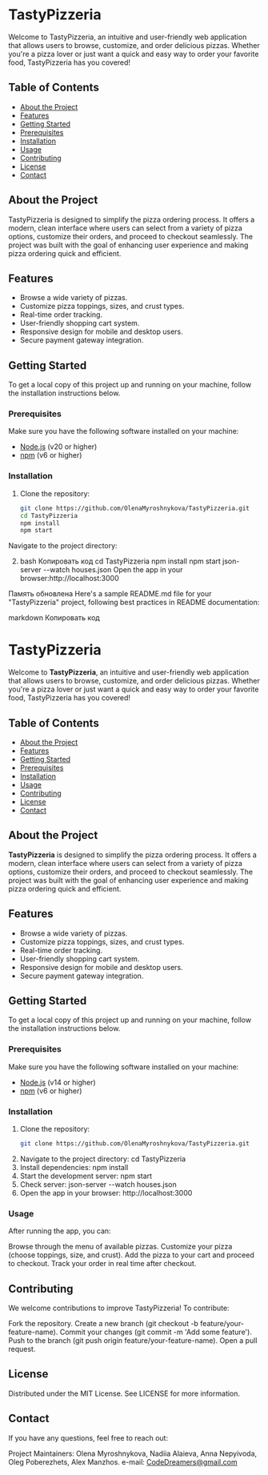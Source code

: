# TastyPizzeria

Welcome to TastyPizzeria, an intuitive and user-friendly web application that allows users to browse, customize, and order delicious pizzas. Whether you're a pizza lover or just want a quick and easy way to order your favorite food, TastyPizzeria has you covered!

## Table of Contents

- [About the Project](#about-the-project)
- [Features](#features)
- [Getting Started](#getting-started)
- [Prerequisites](#prerequisites)
- [Installation](#installation)
- [Usage](#usage)
- [Contributing](#contributing)
- [License](#license)
- [Contact](#contact)

## About the Project

TastyPizzeria is designed to simplify the pizza ordering process. It offers a modern, clean interface where users can select from a variety of pizza options, customize their orders, and proceed to checkout seamlessly. The project was built with the goal of enhancing user experience and making pizza ordering quick and efficient.

## Features

- Browse a wide variety of pizzas.
- Customize pizza toppings, sizes, and crust types.
- Real-time order tracking.
- User-friendly shopping cart system.
- Responsive design for mobile and desktop users.
- Secure payment gateway integration.

## Getting Started

To get a local copy of this project up and running on your machine, follow the installation instructions below.

### Prerequisites

Make sure you have the following software installed on your machine:

- [Node.js](https://nodejs.org/en/download/) (v20 or higher)
- [npm](https://www.npmjs.com/get-npm) (v6 or higher)

### Installation

1. Clone the repository:
   ```bash
   git clone https://github.com/OlenaMyroshnykova/TastyPizzeria.git
   cd TastyPizzeria
   npm install
   npm start

Navigate to the project directory:

2. bash
Копировать код
cd TastyPizzeria
npm install
npm start
json-server --watch houses.json
Open the app in your browser:http://localhost:3000

Память обновлена
Here's a sample README.md file for your "TastyPizzeria" project, following best practices in README documentation:

markdown
Копировать код
# TastyPizzeria

Welcome to **TastyPizzeria**, an intuitive and user-friendly web application that allows users to browse, customize, and order delicious pizzas. Whether you're a pizza lover or just want a quick and easy way to order your favorite food, TastyPizzeria has you covered!

## Table of Contents

- [About the Project](#about-the-project)
- [Features](#features)
- [Getting Started](#getting-started)
- [Prerequisites](#prerequisites)
- [Installation](#installation)
- [Usage](#usage)
- [Contributing](#contributing)
- [License](#license)
- [Contact](#contact)

## About the Project

**TastyPizzeria** is designed to simplify the pizza ordering process. It offers a modern, clean interface where users can select from a variety of pizza options, customize their orders, and proceed to checkout seamlessly. The project was built with the goal of enhancing user experience and making pizza ordering quick and efficient.

## Features

- Browse a wide variety of pizzas.
- Customize pizza toppings, sizes, and crust types.
- Real-time order tracking.
- User-friendly shopping cart system.
- Responsive design for mobile and desktop users.
- Secure payment gateway integration.

## Getting Started

To get a local copy of this project up and running on your machine, follow the installation instructions below.

### Prerequisites

Make sure you have the following software installed on your machine:

- [Node.js](https://nodejs.org/en/download/) (v14 or higher)
- [npm](https://www.npmjs.com/get-npm) (v6 or higher)

### Installation

1. Clone the repository:
   ```bash
   git clone https://github.com/OlenaMyroshnykova/TastyPizzeria.git
2. Navigate to the project directory:
    cd TastyPizzeria
3. Install dependencies:
    npm install
4. Start the development server:
    npm start
5. Check server:
    json-server --watch houses.json
6. Open the app in your browser:
    http://localhost:3000

### Usage
After running the app, you can:

Browse through the menu of available pizzas.
Customize your pizza (choose toppings, size, and crust).
Add the pizza to your cart and proceed to checkout.
Track your order in real time after checkout.

## Contributing
We welcome contributions to improve TastyPizzeria! To contribute:

Fork the repository.
Create a new branch (git checkout -b feature/your-feature-name).
Commit your changes (git commit -m 'Add some feature').
Push to the branch (git push origin feature/your-feature-name).
Open a pull request.

## License
Distributed under the MIT License. See LICENSE for more information.

## Contact
If you have any questions, feel free to reach out:

Project Maintainers: Olena Myroshnykova, Nadiia Alaieva, Anna Nepyivoda, Oleg Poberezhets, Alex Manzhos.
e-mail: CodeDreamers@gmail.com
